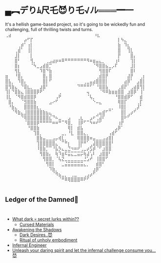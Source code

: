 <h1 color="red"> ▄︻デりﾑ尺乇😈り乇√ﾉﾚ═══━一</h1>
It's a hellish game-based project, so it's going to be wickedly fun and challenging, full of thrilling twists and turns.</br>
        ⢀⣴⠀⠀⠀⠀⠀⠀⠀⠀⠀⠀⠀⠀⠀⠀⠀⠀⠀⠀⠀⠀⠀⠀⠀⠀⠀⠀ ⠰⣆⠀⠀⠀⠀⠀⠀⠀⠀
⠀⠀⠀⠀⠀⠀⡴⠋⡏⠀⠀⠀⠀⠀⠀⠀⠀⠀⠀⠀⠀⠀⠀⠀⠀⠀⠀⠀⠀⠀⠀⠀⠀⠀⠀⠀⡇⠳⣄⠀⠀⠀⠀⠀⠀
⠀⠀⠀⠀⢀⡾⠁⢰⡇⠀⠀⠀⠀⠀⠀⠀⠀⠀⠀⠀⠀⠀⠀⠀⠀⠀⠀⠀⠀⠀⠀⠀⠀⠀⠀⠀⣷⠀⠹⣆⠀⠀⠀⠀⠀
⠀⠀⠀⢀⣾⠁⠀⢸⡇⠀⠀⠀⠀⠀⠀⠀⠀⠀⠀⠀⠀⠀⠀⠀⠀⠀⠀⠀⠀⠀⠀⠀⠀⠀⠀⠀⣿⠀⠀⢹⣇⠀⠀⠀⠀
⠀⠀⠀⣸⡇⠀⠀⠀⡇⠀⠀⠀⠀⠀⠀⠀⠀⠀⠀⠀⠀⠀⠀⠀⠀⠀⠀⠀⠀⠀⠀⠀⠀⠀⠀⠀⡟⠀⠀⠀⣿⡄⠀⠀⠀
⠀⠀⠀⣿⠃⠀⠀⠀⢻⡀⠀⠀⠀⢀⣠⣴⡶⠶⠿⠛⠛⠛⠛⠛⠛⠛⠻⠶⣶⣤⣄⡀⠀⠀⠀⢰⠇⠀⠀⠀⢹⡇⠀⠀⠀
⠀⠀⠀⣿⡆⠀⠀⠀⠈⠳⣀⣠⣾⣿⡉⠀⠀⠀⠀⠀⠀⠀⠀⠀⠀⠀⠀⠀⠈⠻⣿⣿⣦⣀⡠⠏⠀⠀⠀⠀⣸⡇⠀⠀⠀
⠀⠀⠀⢻⣇⠀⠀⠀⠀⠀⠀⠹⣿⠙⣷⠀⠀⠀⠀⠀⠀⠀⠀⠀⠀⠀⠀⠀⠀⠀⢻⣿⣿⠏⠀⠀⠀⠀⠀⠀⣿⠇⠀⠀⠀
⣶⠀⠀⠘⣿⡄⠀⠀⠀⠀⠀⠀⣿⡄⣿⠀⠀⠀⠀⠀⠀⠀⠀⠀⠀⠀⠀⠀⠀⢀⣾⣿⡟⠀⠀⠀⠀⠀⠀⣼⡟⠀⠀⢀⡆
⣿⣧⡀⠀⠹⣿⡄⠀⠀⠀⠀⠀⣿⡇⠋⠀⠀⠀⠀⠀⠀⠀⠀⠀⠀⢀⣀⣤⣴⣿⣿⣿⡇⠀⠀⠀⠀⠀⣴⡿⠁⠀⣠⣿⡇
⣿⢻⣷⣄⠀⠙⣿⣆⡀⠀⠀⣰⣿⠃⠀⠀⠀⠀⠀⠀⠀⠀⠀⠙⠛⠛⠛⠋⠁⠘⣿⣿⣧⠀⠀⠀⢀⣾⡟⠁⢀⣴⣿⢻⡇
⢹⡇⠙⣿⣷⣄⢸⣿⣿⣿⡿⠟⠁⠀⠀⠀⠀⢀⠀⠀⠀⠀⠀⠀⠀⠀⢤⠀⠀⠀⠈⠻⠿⣷⣶⣶⣿⣿⠀⣰⣿⡿⠁⢸⠁
⢸⣇⠀⠈⠻⣿⣾⣿⣿⡿⠀⠀⠀⠀⠀⠀⢠⠟⠀⠀⠀⠀⠀⠀⠀⠀⠈⢧⡀⠀⠀⠀⠀⠀⠀⠘⣿⣿⣾⡿⠋⠀⠀⣾⠀
⠀⣿⡄⠀⠀⠈⣻⣿⣿⣷⠀⠀⠀⠀⣠⠔⠋⠀⠀⠀⠀⠀⠀⠀⠀⠀⠀⠀⠑⠤⣄⠀⠀⠀⠀⠀⢿⣿⡏⠀⠀⠀⢀⡏⠀
⠀⠘⣷⣄⠀⠀⣿⣿⣿⣿⣆⡀⠀⠀⠀⠀⠀⠀⠀⠀⠀⠀⠀⠀⠀⠀⠀⠀⠀⠀⠀⠀⠀⣀⡀⠀⠸⣿⡇⠀⠀⢀⡼⠁⠀
⠀⠀⠈⠻⣷⣄⣸⣿⣿⣿⣿⣿⣷⣦⣄⠀⠀⠀⠀⠀⠀⠀⠀⠀⠀⠀⠀⠀⠀⢀⣤⣾⠋⠉⠀⠀⠀⣿⡇⢀⡴⠋⠀⠀⠀
⠀⠀⠀⠀⠀⠙⢿⣿⣿⣿⣿⣿⣿⣿⣎⠙⠦⣀⠀⠀⣠⠀⠀⢀⣆⠀⠀⣠⠖⢉⣼⠏⠀⠀⠀⠀⠀⣿⠗⠋⠀⠀⠀⠀⠀
⠀⠀⠀⠀⠀⠀⠈⣿⣿⣿⡿⠛⠛⠛⠛⠶⠶⠛⠉⠻⣿⡀⠀⢸⡿⠋⠉⠳⠶⠞⠋⠀⠀⠀⠀⠀⢰⡟⠀⠀⠀⠀⠀⠀⠀
⠀⠀⠀⠀⠀⠀⠀⠘⣿⣿⣷⠀⠀⠀⠀⠀⠀⠀⠀⠀⢿⡇⠀⣾⣧⠀⠀⠀⠀⠀⠀⠀⠀⠀⠀⣠⡿⠁⠀⠀⠀⠀⠀⠀⠀
⠀⠀⠀⠀⠀⠀⠀⠀⠀⢹⣿⡀⠀⠀⠀⠀⠀⠀⣀⡀⠘⣇⠀⣿⣿⣄⡀⠀⠀⠀⠀⠀⠀⢠⣾⠋⠀⠀⠀⠀⠀⠀⠀⠀⠀
⠀⠀⠀⠀⠀⠀⠀⠀⠀⠀⣿⣷⣤⣀⣀⣠⡤⢾⣇⡀⠀⠀⠀⢿⣿⣿⣿⠶⣤⣀⣀⣠⣴⣿⡇⠀⠀⠀⠀⠀⠀⠀⠀⠀⠀
⠀⠀⠀⠀⠀⠀⠀⠀⠀⠀⢹⣿⣿⣿⣿⣿⣄⠀⠉⠛⡆⠀⠀⢸⡟⠛⠁⢀⣼⣿⣿⣿⣿⣿⠃⠀⠀⠀⠀⠀⠀⠀⠀⠀⠀
⠀⠀⠀⠀⠀⠀⠀⠀⠀⠀⠸⣿⣷⡉⠉⠘⣧⡳⣄⣀⣙⠲⠶⠞⢁⣀⡴⣫⡾⠈⠋⣰⣿⣿⠀⠀⠀⠀⠀⠀⠀⠀⠀⠀⠀
⠀⠀⠀⠀⠀⠀⠀⠀⠀⠀⠀⢻⣿⣷⡄⠀⢷⠹⣶⠯⣭⣍⣉⣭⡭⢷⣼⢡⠇⠀⣰⣿⣿⠃⠀⠀⠀⠀⠀⠀⠀⠀⠀⠀⠀
⠀⠀⠀⠀⠀⠀⠀⠀⠀⠀⠀⠀⢻⣿⣿⡀⠈⢧⣝⣀⣀⣀⣀⣀⣀⣘⣡⠞⠀⢸⣿⣿⠋⠀⠀⠀⠀⠀⠀⠀⠀⠀⠀⠀⠀
⠀⠀⠀⠀⠀⠀⠀⠀⠀⠀⠀⠀⠀⢻⣿⡇⠀⠀⣀⣬⣭⣭⣭⣭⣭⣄⡀⠀⠀⣾⣿⠃⠀⠀⠀⠀⠀⠀⠀⠀⠀⠀⠀⠀⠀
⠀⠀⠀⠀⠀⠀⠀⠀⠀⠀⠀⠀⠀⠀⠹⣷⡀⠀⠀⠀⠀⠀⠀⠀⠀⠀⠀⠀⣰⡿⠁⠀⠀⠀⠀⠀⠀⠀⠀⠀⠀⠀⠀⠀⠀
⠀⠀⠀⠀⠀⠀⠀⠀⠀⠀⠀⠀⠀⠀⠀⠈⠻⣦⣀⡀⠀⢀⣀⠀⠀⢀⣠⡴⠋⠀⠀⠀⠀⠀⠀⠀⠀⠀⠀⠀⠀⠀⠀⠀⠀
⠀⠀⠀⠀⠀⠀⠀⠀⠀⠀⠀⠀⠀⠀⠀⠀⠀⠈⠛⠿⢿⣿⣿⣿⠿⠟⠋⠀⠀⠀⠀⠀⠀⠀⠀⠀⠀⠀⠀⠀⠀⠀⠀⠀⠀⠀⠀⠀⠀⠀⠀⠀⠀⠀⠀⠀⠀⠀⠀⠀⠀⠀⠀⠀⠀⠀⠀⠀⠀⠀⠀⠀⠀⠀

## Ledger of the Damned👹⠀⠀⠀⠀⠀⠀⠀⠀⠀⠀⠀⠀⠀⠀⠀⠀⠀⠀⠀⠀⠀⠀⠀
 * [What dark 💀 secret lurks within??](#about-the-project)
   * [Cursed Materials](#made-with)
 * [Awakening the Shadows](#getting-started)
   * [Dark Desires..😈](#prerequisites)
   * [Ritual of unholy embodiment](#installation)
 * [Infernal Engineer](#contact)
 * [Unleash your daring spirit and let the infernal challenge consume you...😈](#bestwishes)
